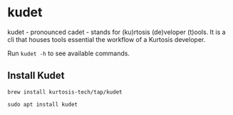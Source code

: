 # kudet

kudet - pronounced cadet - stands for (ku)rtosis (de)veloper (t)ools. It is a cli that houses tools essential the workflow of a Kurtosis developer.

Run `kudet -h` to see available commands.

## Install Kudet

`brew install kurtosis-tech/tap/kudet`

`sudo apt install kudet`